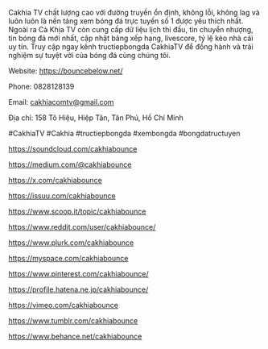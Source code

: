 Cakhia TV chất lượng cao với đường truyền ổn định, không lỗi, không lag và luôn luôn là nền tảng xem bóng đá trực tuyến số 1 được yêu thích nhất. Ngoài ra Cà Khịa TV còn cung cấp dữ liệu lịch thi đấu, tin chuyển nhượng, tin bóng đá mới nhất, cập nhật bảng xếp hạng, livescore, tỷ lệ kèo nhà cái uy tín. Truy cập ngay kênh tructiepbongda CakhiaTV để đồng hành và trải nghiệm sự tuyệt vời của bóng đá cùng chúng tôi.

Website: https://bouncebelow.net/

Phone: 0828128139

Email: cakhiacomtv@gmail.com

Địa chỉ: 158 Tô Hiệu, Hiệp Tân, Tân Phú, Hồ Chí Minh

#CakhiaTV #Cakhia #tructiepbongda #xembongda #bongdatructuyen

https://soundcloud.com/cakhiabounce

https://medium.com/@cakhiabounce

https://x.com/cakhiabounce

https://issuu.com/cakhiabounce

https://www.scoop.it/topic/cakhiabounce

https://www.reddit.com/user/cakhiabounce/

https://www.plurk.com/cakhiabounce

https://myspace.com/cakhiabounce

https://www.pinterest.com/cakhiabounce/

https://profile.hatena.ne.jp/cakhiabounce/

https://vimeo.com/cakhiabounce

https://www.tumblr.com/cakhiabounce

https://www.behance.net/cakhiabounce
